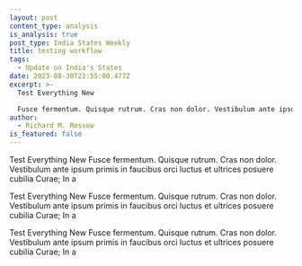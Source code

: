 ```yaml
---
layout: post
content_type: analysis
is_analysis: true
post_type: India States Weekly
title: testing workflow
tags:
  - Update on India's States
date: 2023-08-30T22:55:00.477Z
excerpt: >-
  Test Everything New	

  Fusce fermentum. Quisque rutrum. Cras non dolor. Vestibulum ante ipsum primis in faucibus orci luctus et ultrices posuere cubilia Curae; In a
author:
  - Richard M. Rossow
is_featured: false
---
```

Test Everything New	
Fusce fermentum. Quisque rutrum. Cras non dolor. Vestibulum ante ipsum primis in faucibus orci luctus et ultrices posuere cubilia Curae; In a

Test Everything New	
Fusce fermentum. Quisque rutrum. Cras non dolor. Vestibulum ante ipsum primis in faucibus orci luctus et ultrices posuere cubilia Curae; In a

Test Everything New	
Fusce fermentum. Quisque rutrum. Cras non dolor. Vestibulum ante ipsum primis in faucibus orci luctus et ultrices posuere cubilia Curae; In a